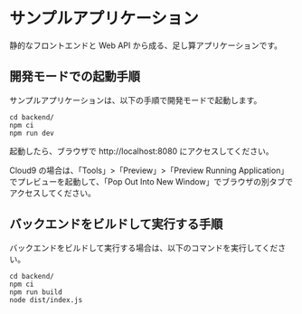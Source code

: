 # サンプルアプリケーション

静的なフロントエンドと Web API から成る、足し算アプリケーションです。

## 開発モードでの起動手順

サンプルアプリケーションは、以下の手順で開発モードで起動します。

```console
cd backend/
npm ci
npm run dev
```

起動したら、ブラウザで http://localhost:8080 にアクセスしてください。

Cloud9 の場合は、「Tools」>「Preview」>「Preview Running Application」でプレビューを起動して、「Pop Out Into New Window」でブラウザの別タブでアクセスしてください。

## バックエンドをビルドして実行する手順

バックエンドをビルドして実行する場合は、以下のコマンドを実行してください。

```console
cd backend/
npm ci
npm run build
node dist/index.js
```
